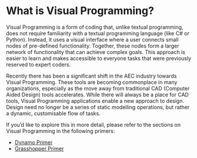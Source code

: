 # What is Visual Programming?

Visual Programming is a form of coding that, unlike textual programming, does not require familiarity with a textual programming language \(like C\# or Python\). Instead, it uses a visual interface where a user connects small nodes of pre-defined functionality. Together, these nodes form a larger network of functionality that can achieve complex goals. This approach is easier to learn and makes accessible to everyone tasks that were previously reserved to expert coders.

Recently there has been a significant shift in the AEC industry towards Visual Programming. These tools are becoming commonplace in many organizations, especially as the move away from traditional CAD \(Computer Aided Design\) tools accelerates. While there will always be a place for CAD tools, Visual Programming applications enable a new approach to design. Design need no longer be a series of static modelling operations, but rather a dynamic, customisable flow of tasks.

If you’d like to explore this in more detail, please refer to the sections on Visual Programming in the following primers:

* [Dynamo Primer](http://primer.dynamobim.org/01_Introduction/1-1_what_is_visual_programming.html)
* [Grasshopper Primer](http://grasshopperprimer.com/en/index.html?index.html)

